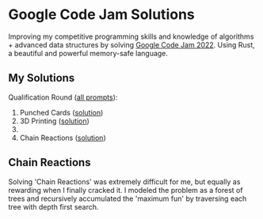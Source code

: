 # Google Code Jam Solutions

Improving my competitive programming skills and knowledge of algorithms + advanced data structures by solving [Google Code Jam 2022](https://codingcompetitions.withgoogle.com/codejam/archive/2022). Using Rust, a beautiful and powerful memory-safe language.

## My Solutions
Qualification Round ([all prompts](https://codingcompetitions.withgoogle.com/codejam/round/0000000000876ff1)):

1. Punched Cards ([solution](https://github.com/rohanphanse/google-code-jam-solutions/blob/main/punched-cards/src/main.rs))
2. 3D Printing ([solution](https://github.com/rohanphanse/google-code-jam-solutions/blob/main/three-printing/src/main.rs))
3. 
4. Chain Reactions ([solution](https://github.com/rohanphanse/google-code-jam-solutions/blob/main/chain-reactions/src/main.rs))

## Chain Reactions
Solving 'Chain Reactions' was extremely difficult for me, but equally as rewarding when I finally cracked it. I modeled the problem as a forest of trees and recursively accumulated the 'maximum fun' by traversing each tree with depth first search.